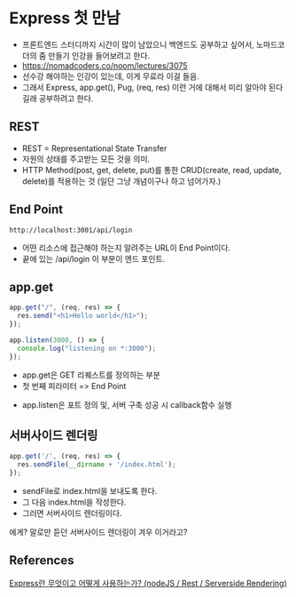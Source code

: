 # Express 첫 만남

- 프론트엔드 스터디까지 시간이 많이 남았으니 백엔드도 공부하고 싶어서,
노마드코더의 줌 만들기 인강을 들어보려고 한다.
- https://nomadcoders.co/noom/lectures/3075
- 선수강 해야하는 인강이 있는데, 이게 무료라 이걸 들음.
- 그래서 Express, app.get(), Pug, (req, res) 이런 거에 대해서
미리 알아야 된다길래
공부하려고 한다.


## REST
- REST = Representational State Transfer
- 자원의 상태를 주고받는 모든 것을 의미.
- HTTP Method(post, get, delete, put)를 통한 CRUD(create, read, update, delete)를 적용하는 것
(일단 그냥 개념이구나 하고 넘어가자.)

## End Point


```
http://localhost:3001/api/login
```

- 어떤 리소스에 접근해야 하는지 알려주는 URL이 End Point이다.
- 끝에 있는 /api/login 이 부분이 엔드 포인트.




## app.get

```js
app.get("/", (req, res) => {
  res.send("<h1>Hello world</h1>");
});

app.listen(3000, () => {
  console.log("listening on *:3000");
});
```

- app.get은 GET 리퀘스트를 정의하는 부분
- 첫 번째 피라미터 => End Point

+ app.listen은 포트 정의 및, 서버 구축 성공 시 callback함수 실행


## 서버사이드 렌더링

```js
app.get('/', (req, res) => {
  res.sendFile(__dirname + '/index.html');
});
```

- sendFile로 index.html을 보내도록 한다.
- 그 다음 index.html을 작성한다.
- 그러면 서버사이드 렌더링이다.

에게? 말로만 듣던 서버사이드 렌더링이 겨우 이거라고?


## References

<a href="https://basemenks.tistory.com/254">
    Express란 무엇이고 어떻게 사용하는가? (nodeJS / Rest / Serverside Rendering)
</a>